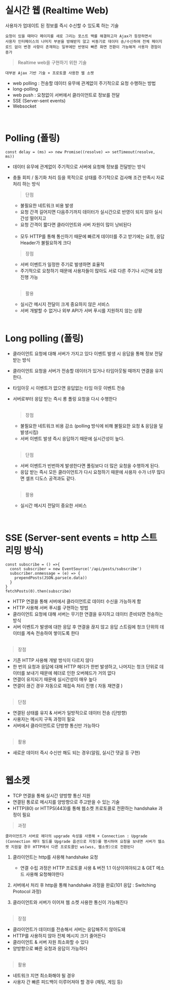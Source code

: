 # 실시간 웹 (Realtime Web)

사용자가 업데이트 된 정보를 즉시 수신할 수 있도록 하는 기술

```
요청이 있을 때마다 페이지를 새로 그리는 포스트 백를 해결하고자 Ajax가 등장하면서
사용자 인터페이스의 나머지 부분을 방해받지 않고 비동기로 데이터 송/수신하여 전체 페이지 로드 없이 변경 사항이 존재하는 일부에만 반영되 빠른 화면 전환이 가능해져 사용자 경험이 증가
```

> Realtime web을 구현하기 위한 기술

    대부분 Ajax 기반 기술 + 프로토콜 사용한 웹 소켓

- web polling : 전송할 데이터 유무에 관계없이 주기적으로 요청 수행하는 방법
- long-polling
- web push : 요청없이 서버에서 클라이언트로 정보를 전달
- SSE (Server-sent events)
- Websocket

<br/>

<!--


- 정적 웹페이지 : 미리 저장된 파일 그대로 전달
- 동적 웹페이지 : 사용자 요청 해석하여 동적으로 생성된 파일 전달
- 실시간 웹 : 페이지의 현재 상태를 방해하지 않고 서버와 통신 -->

# Polling (폴링)

```
const delay = (ms) => new Promise((resolve) => setTimeout(resolve, ms))
```

- 데이터 유무에 관계없이 주기적으로 서버에 요청해 정보를 전달받는 방식
- 충돌 회피 / 동기화 처리 등을 목적으로 상태를 주기적으로 검사해 조건 만족시 자료처리 하는 방식

  > 단점

  - 불필요한 네트워크 비용 발생
  <!-- - 서버로 불필요한 요청 & 응답이 많이 발생해 부담이 생길 수 있음(실시간 요청처럼 보이게 하기 위해선) -->
  - 요청 간격 길어지면 다음주기까지 데이터가 실시간으로 반영이 되지 않아 실시간성 떨어지고
  - 요청 간격이 짧다면 클라이언트와 서버 자원이 많이 낭비된다 <br/><br/>
  - 모두 HTTP를 통해 통신하기 때문에 빠르게 데이터를 주고 받기에는 요청, 응답 Header가 불필요하게 크다

  > 장점

  - 서버 이벤트가 일정한 주기로 발생하면 효율적
  - 주기적으로 요청하기 때문에 사용자들이 많아도 서로 다른 주기나 시간에 요청 진행 가능<br/><br/>

  > 활용

  - 실시간 메시지 전달이 크게 중요하지 않은 서비스
  - 서버 개발할 수 없거나 외부 API가 서버 푸시를 지원하지 않는 상황<br/><br/>

# Long polling (폴링)

- 클라이언트 요청에 대해 서버가 가지고 있다 이벤트 발생 시 응답을 통해 정보 전달받는 방식
- 클라이언트 요청을 서버가 전송할 데이터가 있거나 타임아웃될 때까지 연결을 유지한다.
- 타임아웃 시 이벤트가 없으면 응답없는 타임 아웃 이벤트 전송
- 서버로부터 응답 받는 즉시 롱 폴링 요청을 다시 수행한다<br/><br/>

  > 장점

  - 불필요한 네트워크 비용 감소 (polling 방식에 비해 불필요한 요청 & 응담을 덜 발생시킴)
  - 서버 이벤트 발생 즉시 응답하기 때문에 실시간성이 높다.<br/><br/>

  > 단점

  - 서버 이벤트가 빈번하게 발생한다면 폴링보다 더 많은 요청을 수행하게 된다.
  - 응답 받는 즉시 모든 클라이언트가 다시 요청하기 때문에 사용자 수가 너무 많다면 셀프 디도스 공격과도 같다.<br/><br/>

  > 활용

  - 실시간 메시지 전달이 중요한 서비스

<br/>

# SSE (Server-sent events = http 스트리밍 방식)

```
const subscribe = () =>{
  const subscriber = new EventSource('/api/posts/subscribe')
  subscriber.onmessage = (e) => {
    prependPosts(JSON.parse(e.data))
  }
}
fetchPosts(0).then(subscribe)
```

- HTTP 연결을 통해 서버에서 클라이언트로 데이터 수신을 가능하게 함
- HTTP 사용해 서버 푸시를 구현하는 방법
- 클라이언트 요청에 대해 서버는 무기한 연결을 유지하고 데이터 준비되면 전송하는 방식
- 서버 이벤트가 발생에 대한 응답 후 연결을 끊지 않고 응답 스트림에 청크 단위의 데이터를 계속 전송하여 쌓이도록 한다<br/><br/>

> 장점

- 기존 HTTP 사용해 개발 방식이 다르지 않다
- 한 번의 요청과 응답에 대해 HTTP 헤더가 한번 발생하고, 나머지는 청크 단위로 데이터를 보내기 때문에 헤더로 인한 오버헤드가 거의 없다
- 연결이 유지되기 때문에 실시간성이 매우 높다
- 연결이 끊긴 경우 자동으로 재접속 처리 진행 ( 자동 재연결 )<br/><br/>

> 단점

- 연결된 상태를 유지 & 서버가 일방적으로 데이터 전송 (단방향)
- 사용자는 메시지 구독 과정이 필요
- 서버에서 클라이언트로 단방향 통신만 가능하다<br/><br/>

> 활용

- 새로운 데이터 즉시 수신만 해도 되는 경우(알림, 실시간 댓글 등 구현)<br/><br/>

# 웹소켓

- TCP 연결을 통해 실시간 양방향 통신 지원
- 연결된 통로로 메시지를 양방향으로 주고받을 수 있는 기술
- HTTP(80) or HTTPS(443)를 통해 웹소켓 프로토콜로 전환하는 handshake 과정이 필요

<!-- - HTTP 아닌 웹 소켓 사용해 실시간 양방향 통신 지원하는 방법 -->
<!-- - 웹소켓을 통해 통신이 이루어져 http 한계 뛰어넘을 수 있다 -->

> 과정

```
클라이언트가 서버로 헤더의 upgrade 속성을 사용해 + Connection : Upgrade (Connection 헤더 필드를 Upgrade 옵션으로 지정)를 명시하여 요청을 보내면 서버가 웹소켓 지원할 경우 HTTP에서 다른 프로토콜인 ws(wss, 웹소켓)으로 전환된다
```

1. 클라이언트는 http를 사용해 handshake 요청

   - 연결 수립 과정은 HTTP 프로토콜 사용 & 버전 1.1 이상이여야되고 & GET 메소드 사용해 요청해야한다

2. 서버에서 처리 후 http을 통해 handshake 과정을 완료(101 응답 : Switching Protocol 과정)
3. 클라이언트와 서버가 이어져 웹 소켓 사용한 통신이 가능해진다 <br/><br/>

> 장점

- 클라이언트가 데이터를 전송해서 서버는 응답해주지 않아도돼
- HTTP를 사용하지 않아 전체 메시지 크기 줄어든다
- 클라이언트 & 서버 자원 최소화할 수 있다
- 양방향으로 빠른 요청과 응답이 가능하다<br/><br/>

> 활용

- 네트워크 지연 최소화해야 될 경우
- 사용자 간 빠른 피드백이 이루어져야 할 경우 (채팅, 게임 등)
